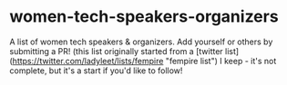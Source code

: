 # women-tech-speakers-organizers
A list of women tech speakers &amp; organizers. Add yourself or others by submitting a PR!
(this list originally started from a [twitter list] (https://twitter.com/ladyleet/lists/fempire "fempire list") I keep - it's not complete, but it's a start if you'd like to follow!
